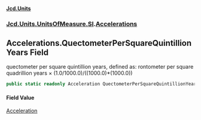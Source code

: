 #### [Jcd.Units](index.md 'index')
### [Jcd.Units.UnitsOfMeasure.SI](Jcd.Units.UnitsOfMeasure.SI.md 'Jcd.Units.UnitsOfMeasure.SI').[Accelerations](Accelerations.md 'Jcd.Units.UnitsOfMeasure.SI.Accelerations')

## Accelerations.QuectometerPerSquareQuintillionYears Field

quectometer per square quintillion years, defined as: rontometer per square quadrillion years × (1.0/1000.0)/((1000.0)*(1000.0))

```csharp
public static readonly Acceleration QuectometerPerSquareQuintillionYears;
```

#### Field Value
[Acceleration](Acceleration.md 'Jcd.Units.UnitTypes.Acceleration')